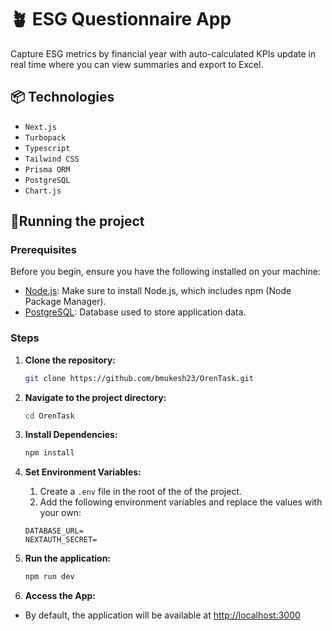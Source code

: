 # 🪴 ESG Questionnaire App
Capture ESG metrics by financial year with auto-calculated KPIs update in real time where you can view summaries and export to Excel.

## 📦 Technologies

- `Next.js`
- `Turbopack`
- `Typescript`
- `Tailwind CSS`
- `Prisma ORM`
- `PostgreSQL`
- `Chart.js`

## 🚦Running the project

### Prerequisites

Before you begin, ensure you have the following installed on your machine:


- [Node.js](https://nodejs.org/): Make sure to install Node.js, which includes npm (Node Package Manager).
- [PostgreSQL](https://www.postgresql.org/): Database used to store application data.


### Steps

1. **Clone the repository:**
    ```bash
    git clone https://github.com/bmukesh23/OrenTask.git
    ```

2. **Navigate to the project directory:**
    ```bash
    cd OrenTask
    ```


3. **Install Dependencies:**
    ```bash
    npm install
    ```


4. **Set Environment Variables:**
    1. Create a `.env` file in the root of the of the project.
    2. Add the following environment variables and replace the values with your own:

    ```env
    DATABASE_URL=
    NEXTAUTH_SECRET=
    ```


5. **Run the application:**
    ```bash
    npm run dev
    ```

6. **Access the App:**
- By default, the application will be available at [http://localhost:3000](http://localhost:3000)